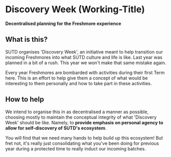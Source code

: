 # Discovery Week (Working-Title)
**Decentralised planning for the Freshmore experience**

## What is this?
SUTD organises 'Discovery Week', an initiative meant to help transition our incoming Freshmores into what SUTD culture and life is like. Last year was planned in a bit of a rush. This year we won't make that same mistake again.

Every year Freshmores are bombarded with activities during their first Term here. This is an effort to help give them a concept of what would be interesting to them personally and how to take part in these activities.

## How to help
We intend to organise this in as decentralised a manner as possible, choosing mostly to maintain the conceptual integrity of what 'Discovery Week' should be like. Namely, to **provide emphasis on personal agency to allow for self-discovery of SUTD's ecosystem**.

You will find that we need many hands to help build up this ecosystem! But fret not, it's really just consolidating what you've been doing for previous year during a protected time to really induct our incoming batches.
